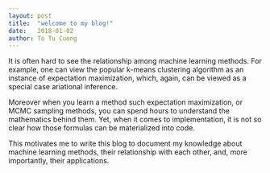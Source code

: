```yaml
---
layout: post
title:  "welcome to my blog!"
date:   2018-01-02
author: To Tu Cuong
---
```

It is often hard to see the relationship among machine learning methods. For example, one can view the popular k-means clustering algorithm as an instance of expectation maximization, which, again, can be viewed as a special case ariational inference. 

Moreover when you learn a method such expectation maximization, or MCMC sampling methods, you can spend hours to understand the mathematics behind them. Yet, when it comes to implementation, it is not so clear how those formulas can be materialized into code.

This motivates me to write this blog to document my knowledge about machine learning methods, their relationship with each other, and, more importantly, their applications.